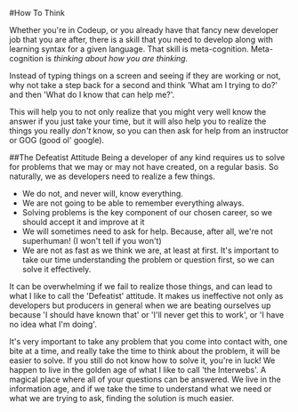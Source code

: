#How To Think

Whether you're in Codeup, or you already have that fancy new developer job that you are after, there is a skill that you need to develop along with learning syntax for a given language. That skill is meta-cognition. Meta-cognition is *thinking about how you are thinking.* 

Instead of typing things on a screen and seeing if they are working or not, why not take a step back for a second and think 'What am I trying to do?' and then 'What do I know that can help me?'. 

This will help you to not only realize that you might very well know the answer if you just take your time, but it will also help you to realize the things you really *don't* know, so you can then ask for help from an instructor or GOG (good ol' google).

##The Defeatist Attitude
Being a developer of any kind requires us to solve for problems that we may or may not have created, on a regular basis. So naturally, we as developers need to realize a few things.

* We do not, and never will, know everything.
* We are not going to be able to remember everything always.
* Solving problems is the key component of our chosen career, so we should accept it and improve at it
* We will sometimes need to ask for help. Because, after all, we're not superhuman! (I won't tell if you won't)
* We are not as fast as we think we are, at least at first. It's important to take our time understanding the problem or question first, so we can solve it effectively.

It can be overwhelming if we fail to realize those things, and can lead to what I like to call the 'Defeatist' attitude. It makes us ineffective not only as developers but producers in general when we are beating ourselves up because 'I should have known that' or 'I'll never get this to work', or 'I have no idea what I'm doing'.

It's very important to take any problem that you come into contact with, one bite at a time, and really take the time to think about the problem, it will be easier to solve. If you still do not know how to solve it, you're in luck! We happen to live in the golden age of what I like to call 'the Interwebs'. A magical place where all of your questions can be answered. We live in the information age, and if we take the time to understand what we need or what we are trying to ask, finding the solution is much easier.